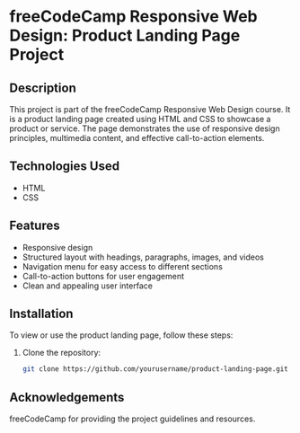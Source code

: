 # freeCodeCamp Responsive Web Design: Product Landing Page Project

## Description

This project is part of the freeCodeCamp Responsive Web Design course. It is a product landing page created using HTML and CSS to showcase a product or service. The page demonstrates the use of responsive design principles, multimedia content, and effective call-to-action elements.

## Technologies Used

- HTML
- CSS

## Features

- Responsive design
- Structured layout with headings, paragraphs, images, and videos
- Navigation menu for easy access to different sections
- Call-to-action buttons for user engagement
- Clean and appealing user interface

## Installation

To view or use the product landing page, follow these steps:

1. Clone the repository:
   ```bash
   git clone https://github.com/yourusername/product-landing-page.git

## Acknowledgements
  freeCodeCamp for providing the project guidelines and resources.
